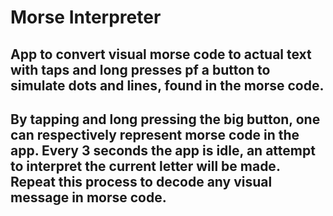 # Morse Interpreter

## App to convert visual morse code to actual text with taps and long presses pf a button to simulate dots and lines, found in the morse code.

## By tapping and long pressing the big button, one can respectively represent morse code in the app. Every 3 seconds the app is idle, an attempt to interpret the current letter will be made. Repeat this process to decode any visual message in morse code.
